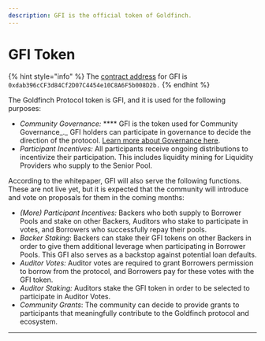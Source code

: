 ```yaml
---
description: GFI is the official token of Goldfinch.
---
```


# GFI Token

{% hint style="info" %}
The [contract address](https://etherscan.io/token/0xdab396ccf3d84cf2d07c4454e10c8a6f5b008d2b) for GFI is `0xdab396cCF3d84Cf2D07C4454e10C8A6F5b008D2b.`&#x20;
{% endhint %}

The Goldfinch Protocol token is GFI, and it is used for the following purposes:

* _Community Governance:_ **** GFI is the token used for Community Governance_._ GFI holders can participate in governance to decide the direction of the protocol. [Learn more about Governance here](../governance.md).
* _Participant Incentives:_ All participants receive ongoing distributions to incentivize their participation. This includes liquidity mining for Liquidity Providers who supply to the Senior Pool.&#x20;

According to the whitepaper, GFI will also serve the following functions. These are not live yet, but it is expected that the community will introduce and vote on proposals for them in the coming months:

* _(More) Participant Incentives:_ Backers who both supply to Borrower Pools and stake on other Backers, Auditors who stake to participate in votes, and Borrowers who successfully repay their pools.
* _Backer Staking_: Backers can stake their GFI tokens on other Backers in order to give them additional leverage when participating in Borrower Pools. This GFI also serves as a backstop against potential loan defaults.&#x20;
* _Auditor Votes:_ Auditor votes are required to grant Borrowers permission to borrow from the protocol, and Borrowers pay for these votes with the GFI token.&#x20;
* _Auditor Staking:_ Auditors stake the GFI token in order to be selected to participate in Auditor Votes.&#x20;
* _Community Grants_: The community can decide to provide grants to participants that meaningfully contribute to the Goldfinch protocol and ecosystem.

****
